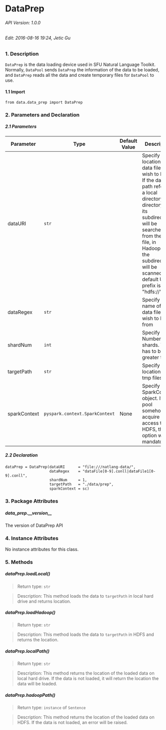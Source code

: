 # DataPrep

###### API Version: 1.0.0
###### Edit: 2016-08-16 19:24, Jetic Gu

### 1. Description

`DataPrep` is the data loading device used in SFU Natural Language Toolkit.
Normally, `DataPool` sends `DataPrep` the information of the data to be loaded,
and `DataPrep` reads all the data and create temporary files for `DataPool` to
use.

#### 1.1 Import

	from data.data_prep import DataPrep

### 2. Parameters and Declaration

##### 2.1 Parameters

Parameter		|	Type							|	Default Value	|	Description	|	Examples
----------------|-----------------------------------|-------------------|---------------|------------
dataURI			| `str`								| 					| Specify the location of the data file you wish to load. If the data path refers to a local directory, the directory and its subdirectories will be searched from the data file, in Hadoop only the subdirectories will be scanned. The default URI prefix is "hdfs://" 	| "file:///natlang-data/"; "hdfs://data/natlang-data/"
dataRegex		| `str`								|					| Specify the name of the data file you wish to load from	| "wsj_0[0-2][0-9][0-9].mrg.3.pa.gs.tab"
shardNum		| `int`								|  					| Specify Number of shards. Value has to be greater than 0	| "english\_1st\_fgen"; "pos\_fgen"; feature.pos\_fgen.FeatureGenerator
targetPath		| `str`								|  					| Specify the location of the tmp files. | "./data/prep"
sparkContext	| `pyspark.context.SparkContext`	| None				| Specify the SparkContext object. If data pool somehow acquire access to HDFS, this option will be mandatory.	| sc

##### 2.2 Declaration

	dataPrep = DataPrep(dataURI      = "file:///natlang-data/",
                        dataRegex    = "dataFile[0-9].conll|dataFile1[0-9].conll",
                        shardNum     = 1,
                        targetPath   = "./data/prep",
                        sparkContext = sc)

### 3. Package Attributes

##### data\_prep.\_\_version\_\_
The version of DataPrep API

### 4. Instance Attributes

No instance attributes for this class.

### 5. Methods

##### dataPrep.loadLocal()

> Return type: `str`

> Description: This method loads the data to `targetPath` in local hard drive and returns location.

##### dataPrep.loadHadoop()

> Return type: `str`

> Description: This method loads the data to `targetPath` in HDFS and returns the location.

##### dataPrep.localPath()

> Return type: `str`

> Description: This method returns the location of the loaded data on local hard drive. If the data is not loaded,
it will return the location the data will be loaded.

##### dataPrep.hadoopPath()

> Return type: `instance` of `Sentence`

> Description: This method returns the location of the loaded data on HDFS. If the data is not loaded,
an error will be raised.
